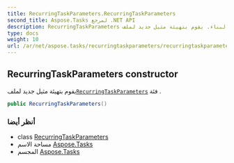 ```yaml
---
title: RecurringTaskParameters.RecurringTaskParameters
second_title: Aspose.Tasks لمرجع .NET API
description: RecurringTaskParameters البناء. يقوم بتهيئة مثيل جديد لملفRecurringTaskParameters فئة .
type: docs
weight: 10
url: /ar/net/aspose.tasks/recurringtaskparameters/recurringtaskparameters/
---
```

## RecurringTaskParameters constructor

يقوم بتهيئة مثيل جديد لملف[`RecurringTaskParameters`](../) فئة .

```csharp
public RecurringTaskParameters()
```

### أنظر أيضا

* class [RecurringTaskParameters](../)
* مساحة الاسم [Aspose.Tasks](../../recurringtaskparameters/)
* المجسم [Aspose.Tasks](../../../)


